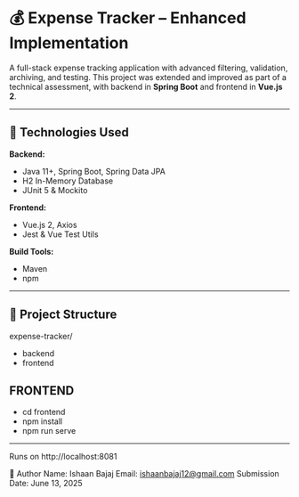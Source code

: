 # 💰 Expense Tracker – Enhanced Implementation

A full-stack expense tracking application with advanced filtering, validation, archiving, and testing. This project was extended and improved as part of a technical assessment, with backend in **Spring Boot** and frontend in **Vue.js 2**.

---

## 🚀 Technologies Used

**Backend:**
- Java 11+, Spring Boot, Spring Data JPA
- H2 In-Memory Database
- JUnit 5 & Mockito

**Frontend:**
- Vue.js 2, Axios
- Jest & Vue Test Utils

**Build Tools:**
- Maven
- npm

---

## 📁 Project Structure
expense-tracker/
- backend
- frontend

## FRONTEND
- cd frontend
- npm install
- npm run serve
---
Runs on http://localhost:8081

👤 Author
Name: Ishaan Bajaj
Email: ishaanbajaj12@gmail.com
Submission Date: June 13, 2025




